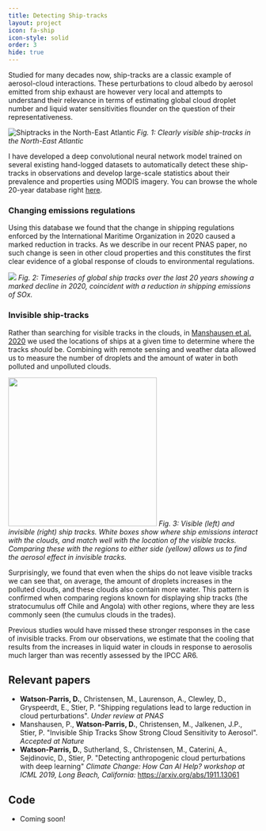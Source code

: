 ```yaml
---
title: Detecting Ship-tracks
layout: project
icon: fa-ship
icon-style: solid
order: 3
hide: true
---
```


Studied for many decades now, ship-tracks are a classic example of aerosol-cloud interactions. These perturbations to cloud albedo by aerosol emitted from ship exhaust are however very local and attempts to understand their relevance in terms of estimating global cloud droplet number and liquid water sensitivities flounder on the question of their representativeness. 

<span class="image"><img src="{{ 'assets/images/shiptracks.jpg' | relative_url }}" alt="Shiptracks in the North-East
 Atlantic" /></span>
 *Fig. 1: Clearly visible ship-tracks in the North-East Atlantic*

I have developed a deep convolutional neural network model trained on several existing hand-logged
 datasets to automatically detect these ship-tracks in observations and develop large-scale statistics about their
  prevalence and properties using MODIS imagery. You can browse the whole 20-year database right [here](shiptrack_map). 

### Changing emissions regulations

Using this database we found that the change in shipping regulations enforced by the International Maritime 
Organization in 2020 caused a marked reduction in tracks. As we describe in our recent PNAS paper, no such change is 
seen in other cloud properties and this constitutes the first clear evidence of a global response of clouds to environmental regulations.  

<span class="image inline img"><img src="{{ 'assets/images/shiptrack_timeseries.png' | relative_url }}"/></span>
*Fig. 2: Timeseries of global ship tracks  over the last 20 years showing a marked decline in 2020, coincident with a 
reduction in shipping emissions of SOx.*


### Invisible ship-tracks
Rather than searching for visible tracks in the clouds, in [Manshausen et al. 2020]() we used the locations of 
ships at a given time to determine where the tracks *should* be. Combining with remote sensing and weather data allowed us to 
measure the number of droplets and the amount of water in both polluted and unpolluted clouds. 

<span class="image inline"><img src="{{ 'assets/images/invisible_tracks.png' | relative_url }}" height="300"/></span>
*Fig. 3: Visible (left) and invisible (right) ship tracks. White boxes show where 
ship emissions interact with the 
clouds, and match well with the location of the visible tracks. Comparing these with the regions to either side 
(yellow) allows us to find the aerosol effect in invisible tracks.*

Surprisingly, we found that even when the ships do not leave visible tracks we can see 
that, on average, the amount of droplets increases in the polluted clouds, and these clouds also contain more water. 
This pattern is confirmed when comparing regions known for displaying ship tracks (the stratocumulus off Chile and 
Angola) with other regions, where they are less commonly seen (the cumulus clouds in the trades). 
 
Previous studies would have missed these stronger responses in the case of invisible tracks. 
From our observations, we estimate that the cooling that results from the increases in liquid water in 
clouds in response to aerosolis much larger than was recently assessed by the IPCC AR6.

## Relevant papers
 - **Watson-Parris, D.**, Christensen, M., Laurenson, A., Clewley, D., Gryspeerdt, E., Stier, P. "Shipping regulations 
   lead to large reduction in cloud perturbations". *Under review at PNAS* 
 - Manshausen, P., **Watson-Parris, D.**, Christensen, M., Jalkenen, J.P., Stier, P. "Invisible Ship Tracks Show Strong 
   Cloud Sensitivity to Aerosol". *Accepted at Nature*
 - **Watson-Parris, D.**, Sutherland, S., Christensen, M., Caterini,
    A., Sejdinovic, D., Stier, P. "Detecting anthropogenic cloud
    perturbations with deep learning" *Climate Change: How Can AI Help?
    workshop at ICML 2019, Long Beach, California:*
    <https://arxiv.org/abs/1911.13061>  

## Code
 - Coming soon!
